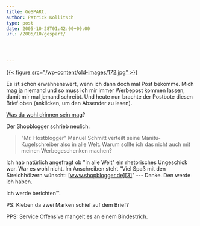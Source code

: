 ```yaml
---
title: GeSPARt.
author: Patrick Kollitsch
type: post
date: 2005-10-28T01:42:00+00:00
url: /2005/10/gespart/




---
```

[{{< figure src="/wp-content/old-images/172.jpg" >}}][1]

Es ist schon erw&auml;hnenswert, wenn ich dann doch mal Post bekomme. Mich mag ja niemand und so muss ich mir immer Werbepost kommen lassen, damit mir mal jemand schreibt. Und heute nun brachte der Postbote diesen Brief oben (anklicken, um den Absender zu lesen).

[Was da wohl drinnen sein mag][2]? 

Der Shopblogger schrieb neulich:

> "Mr. Hostblogger" Manuel Schmitt verteilt seine Manitu-Kugelschreiber also in alle Welt. Warum sollte ich das nicht auch mit meinen Werbegeschenken machen?

Ich hab nat&uuml;rlich angefragt ob "in alle Welt" ein rhetorisches Ungeschick war. War es wohl nicht. Im Anschreiben steht "Viel Spa&szlig; mit den Streichh&ouml;lzern w&uuml;nscht: [www.shopblogger.de][3]" --- Danke. Den werde ich haben. 

Ich werde berichten&trade;.

PS: Kleben da zwei Marken schief auf dem Brief?

PPS: Service Offensive mangelt es an einem Bindestrich.

 [1]: /images/171.jpg
 [2]: http://www.shopblogger.de/blog/archives/2117-Streichhoelzer-und-Kugelschreiber.html
 [3]: http://www.shopblogger.de